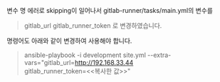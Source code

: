변수 명 에러로 skipping이 일어나서
gitlab-runner/tasks/main.yml의 변수를
 > gitlab_url
 > gitlab_runner_token
로 변경하였습니다.

명령어도 아래와 같이 변경하여 사용해야 합니다.
> ansible-playbook -i development site.yml --extra-vars="gitlab_url=http://192.168.33.44 \
  gitlab_runner_token=<<복사한 값>>"